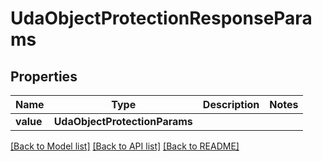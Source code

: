 # UdaObjectProtectionResponseParams


## Properties
Name | Type | Description | Notes
------------ | ------------- | ------------- | -------------
**value** | **UdaObjectProtectionParams** |  | 

[[Back to Model list]](../README.md#documentation-for-models) [[Back to API list]](../README.md#documentation-for-api-endpoints) [[Back to README]](../README.md)


